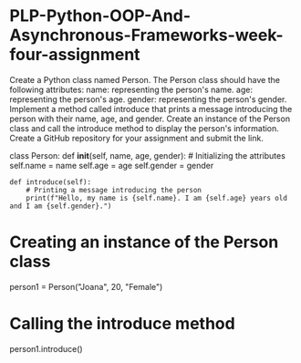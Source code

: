 # PLP-Python-OOP-And-Asynchronous-Frameworks-week-four-assignment
Create a Python class named Person.
The Person class should have the following attributes:
name: representing the person's name.
age: representing the person's age.
gender: representing the person's gender.
Implement a method called introduce that prints a message introducing the person with their name, age, and gender.
Create an instance of the Person class and call the introduce method to display the person's information.
Create a GitHub repository for your assignment and submit the link.

class Person:
    def __init__(self, name, age, gender):
        # Initializing the attributes
        self.name = name
        self.age = age
        self.gender = gender
    
    def introduce(self):
        # Printing a message introducing the person
        print(f"Hello, my name is {self.name}. I am {self.age} years old and I am {self.gender}.")

# Creating an instance of the Person class
person1 = Person("Joana", 20, "Female")

# Calling the introduce method
person1.introduce()
